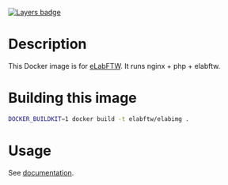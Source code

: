 [![Layers badge](https://images.microbadger.com/badges/image/elabftw/elabimg.svg)](https://microbadger.com/images/elabftw/elabimg)

# Description

This Docker image is for [eLabFTW](https://www.elabftw.net). It runs nginx + php + elabftw.

# Building this image

~~~bash
DOCKER_BUILDKIT=1 docker build -t elabftw/elabimg .
~~~

# Usage

See [documentation](https://doc.elabftw.net).
